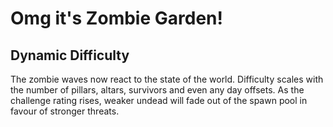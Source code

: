 # Omg it's Zombie Garden!

## Dynamic Difficulty

The zombie waves now react to the state of the world.  Difficulty scales
with the number of pillars, altars, survivors and even any day offsets.
As the challenge rating rises, weaker undead will fade out of the spawn
pool in favour of stronger threats.
